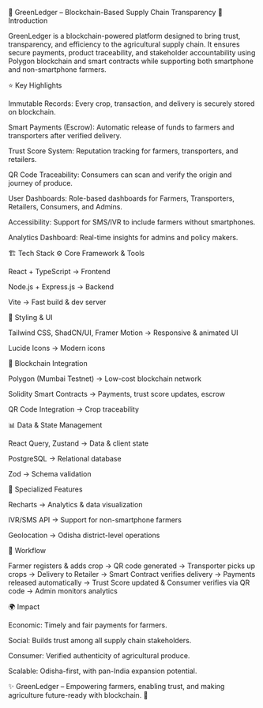 🌱 GreenLedger – Blockchain-Based Supply Chain Transparency
📌 Introduction

GreenLedger is a blockchain-powered platform designed to bring trust, transparency, and efficiency to the agricultural supply chain.
It ensures secure payments, product traceability, and stakeholder accountability using Polygon blockchain and smart contracts while supporting both smartphone and non-smartphone farmers.

⭐ Key Highlights

Immutable Records: Every crop, transaction, and delivery is securely stored on blockchain.

Smart Payments (Escrow): Automatic release of funds to farmers and transporters after verified delivery.

Trust Score System: Reputation tracking for farmers, transporters, and retailers.

QR Code Traceability: Consumers can scan and verify the origin and journey of produce.

User Dashboards: Role-based dashboards for Farmers, Transporters, Retailers, Consumers, and Admins.

Accessibility: Support for SMS/IVR to include farmers without smartphones.

Analytics Dashboard: Real-time insights for admins and policy makers.

🏗️ Tech Stack
⚙️ Core Framework & Tools

React + TypeScript → Frontend

Node.js + Express.js → Backend

Vite → Fast build & dev server

🎨 Styling & UI

Tailwind CSS, ShadCN/UI, Framer Motion → Responsive & animated UI

Lucide Icons → Modern icons

🔗 Blockchain Integration

Polygon (Mumbai Testnet) → Low-cost blockchain network

Solidity Smart Contracts → Payments, trust score updates, escrow

QR Code Integration → Crop traceability

📊 Data & State Management

React Query, Zustand → Data & client state

PostgreSQL → Relational database

Zod → Schema validation

📡 Specialized Features

Recharts → Analytics & data visualization

IVR/SMS API → Support for non-smartphone farmers

Geolocation → Odisha district-level operations

🔄 Workflow 

Farmer registers & adds crop → QR code generated → Transporter picks up crops → Delivery to Retailer → Smart Contract verifies delivery → Payments released automatically → Trust Score updated & Consumer verifies via QR code → Admin monitors analytics

🌍 Impact

Economic: Timely and fair payments for farmers.

Social: Builds trust among all supply chain stakeholders.

Consumer: Verified authenticity of agricultural produce.

Scalable: Odisha-first, with pan-India expansion potential.

✨ GreenLedger – Empowering farmers, enabling trust, and making agriculture future-ready with blockchain. 🌱